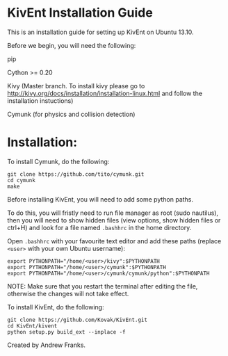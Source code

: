 KivEnt Installation Guide
====

This is an installation guide for setting up KivEnt on Ubuntu 13.10.

Before we begin, you will need the following:

pip

Cython >= 0.20 

Kivy (Master branch. To install kivy please go to http://kivy.org/docs/installation/installation-linux.html and follow the installation instuctions)

Cymunk (for physics and collision detection)


Installation:
===

To install Cymunk, do the following:
```
git clone https://github.com/tito/cymunk.git
cd cymunk
make
```
Before installing KivEnt, you will need to add some python paths.

To do this, you will fristly need to run file manager as root (sudo nautilus), 
then you will need to show hidden files (view options, show hidden files or ctrl+H) 
and look for a file named ```.bashhrc``` in the home directory.

Open ```.bashhrc``` with your favourite text editor and add these paths 
(replace ```<user>``` with your own Ubuntu username):
```
export PYTHONPATH="/home/<user>/kivy":$PYTHONPATH
export PYTHONPATH="/home/<user>/cymunk":$PYTHONPATH
export PYTHONPATH="/home/<user>/cymunk/cymunk/python":$PYTHONPATH
```
NOTE: Make sure that you restart the terminal after editing the file, 
otherwise the changes will not take effect.


To install KivEnt, do the following:
```
git clone https://github.com/Kovak/KivEnt.git
cd KivEnt/kivent
python setup.py build_ext --inplace -f
```

Created by Andrew Franks.

